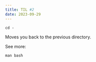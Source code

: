 ```yaml
---
title: TIL #2
date: 2023-09-29
---
```

```
cd -
```

Moves you back to the previous directory.

See more:
```
man bash
```